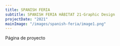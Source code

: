 ```yaml
---
title: SPANISH FERIA
subtitle: SPANISH FERIA HÁBITAT 21-Graphic Design
projectDate: "2021"
mainImage: "/images/spanish-feria/image1.png"
---
```

Página de proyecto